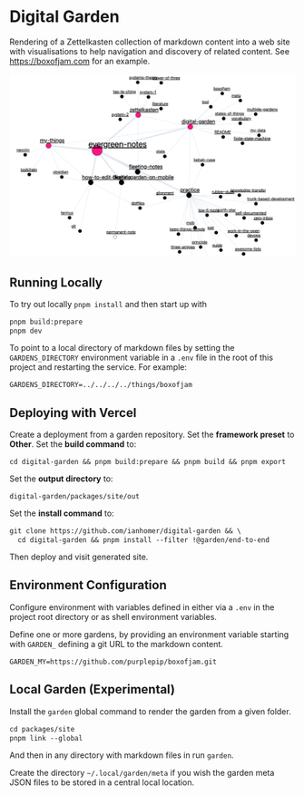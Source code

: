 # Digital Garden

Rendering of a Zettelkasten collection of markdown content into a web site with
visualisations to help navigation and discovery of related content. See
<https://boxofjam.com> for an example.

![demo](docs/images/demo.png)

## Running Locally

To try out locally `pnpm install` and then start up with

    pnpm build:prepare
    pnpm dev

To point to a local directory of markdown files by setting the
`GARDENS_DIRECTORY` environment variable in a `.env` file in the root of this
project and restarting the service. For example:

    GARDENS_DIRECTORY=../../../../things/boxofjam

## Deploying with Vercel

Create a deployment from a garden repository. Set the **framework preset** to **Other**.
Set the **build command** to:

    cd digital-garden && pnpm build:prepare && pnpm build && pnpm export

Set the **output directory** to:

    digital-garden/packages/site/out

Set the **install command** to:

    git clone https://github.com/ianhomer/digital-garden && \
      cd digital-garden && pnpm install --filter !@garden/end-to-end

Then deploy and visit generated site.

## Environment Configuration

Configure environment with variables defined in either via a `.env` in the
project root directory or as shell environment variables.

Define one or more gardens, by providing an environment variable starting with
`GARDEN_` defining a git URL to the markdown content.

    GARDEN_MY=https://github.com/purplepip/boxofjam.git

## Local Garden (Experimental)

Install the `garden` global command to render the garden from a given folder.

    cd packages/site
    pnpm link --global

And then in any directory with markdown files in run `garden`.

Create the directory `~/.local/garden/meta` if you wish the garden meta JSON
files to be stored in a central local location.
